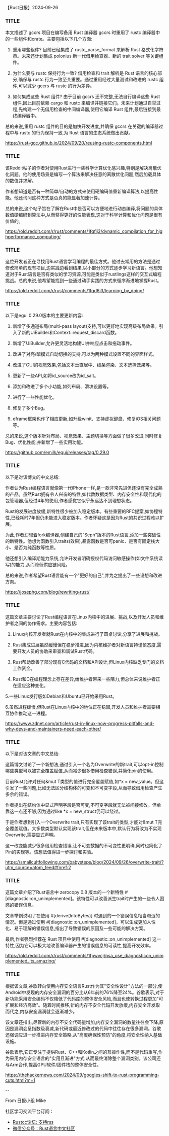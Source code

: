 【Rust日报】2024-09-26


### TITLE

本文描述了 gccrs 项目在编写备用 Rust 编译器 gccrs 时重用了 rustc 编译器中的一些组件和crate。主要包括以下几个方面:

1. 重用哪些组件?
   目前已经集成了 rustc_parse_format 来解析 Rust 格式化字符串。未来还计划集成 polonius 新一代借用检查器、新的 trait solver 等关键组件。

2. 为什么要与 rustc 保持行为一致?
   借用检查和 trait 解析是 Rust 语言的核心部分,确保与 rustc 行为一致至关重要。通过重用经过大量测试和改进的 rustc 组件,可以减少 gccrs 与 rustc 的行为差异。

3. 如何集成这些 Rust 组件?
   由于目前 gccrs 还不完整,无法自行编译这些 Rust 组件,因此目前依赖 cargo 和 rustc 来编译并链接它们。未来计划通过自举过程,先构建一个无借用检查的中间编译器,使用它编译 Rust 组件,最后链接到最终编译器中。

总的来说,重用 rustc 组件的目的是加快开发进度,并确保 gccrs 在关键的编译器过程中与 rustc 的行为保持一致,为 Rust 语言的生态系统做出贡献。

[https://rust-gcc.github.io/2024/09/20/reusing-rustc-components.html
](https://rust-gcc.github.io/2024/09/20/reusing-rustc-components.html
)
    


### TITLE

该Reddit帖子的作者对使用Rust进行一些科学计算优化感兴趣,特别是解决离散优化问题。他的使用场景是编写一个算法来解决任意的离散优化问题,然后加载具体的数值并求解。

作者想知道是否有一种简单/自动的方式来使用硬编码值重新编译算法,以提高性能。他还询问这种方式是否真的能显著加速计算。

总的来说,这个帖子旨在了解在Rust中是否可以方便地进行动态编译,将问题的具体数值硬编码到算法中,从而获得更好的性能表现,这对于科学计算和优化问题是很有价值的。

[
https://old.reddit.com/r/rust/comments/1fqfij3/dynamic_compilation_for_highperformance_computing/
](
https://old.reddit.com/r/rust/comments/1fqfij3/dynamic_compilation_for_highperformance_computing/
)
    


### TITLE

这位开发者正在寻找用Rust语言学习编程的最佳方式。他过去常用的方法是通过修改简单的现有项目,边实践边看到结果,以小部分的方式逐步学习新语言。他想知道对于Rust语言是否有类似的学习资源,可能是类似于rustlings这样的交互式编程挑战。总的来说,他希望能找到一些通过动手实践的方式来循序渐进地掌握Rust。

[
https://old.reddit.com/r/rust/comments/1fqd6i3/learning_by_doing/
](
https://old.reddit.com/r/rust/comments/1fqd6i3/learning_by_doing/
)
    


### TITLE

以下是egui 0.29.0版本的主要更新内容:

1. 新增了多通道布局(multi-pass layout)支持,可以更好地实现高级布局效果。引入了新的UiBuilder和Context::request_discard函数。

2. 新增了UiBuilder,允许更灵活地构建UI并响应点击和拖动事件。

3. 改进了对亮/暗模式自动切换的支持,可以为两种模式设置不同的界面样式。 

4. 改进了GUI的视觉效果,包括文本垂直居中、线条渲染、文本选择效果等。

5. 更新了一些API,如将id_source改为id_salt。

6. 添加和改进了多个小功能,如列布局、滑块设置等。

7. 进行了一些性能优化。

8. 修复了多个Bug。

9. eframe框架也作了相应更新,如升级winit、支持虚拟键盘、修复iOS相关问题等。

总的来说,这个版本针对布局、视觉效果、主题切换等方面做了很多改进,同时修复Bug、优化性能,并新增了一些实用功能。

[
https://github.com/emilk/egui/releases/tag/0.29.0
](
https://github.com/emilk/egui/releases/tag/0.29.0
)
    


### TITLE

以下是对该博文的中文总结:

作者认为Rust编程语言就像第一代iPhone一样,是一款非常先进但还没有完全成熟的产品。虽然Rust拥有令人兴奋的特性,如代数数据类型、内存安全性和现代化的包管理器,但经过4年的使用,作者感觉它似乎永远达不到理想状态。

Rust的发展进度放缓,新特性很少被加入稳定版本。有些重要的RFC提案,如协程特性,已经耗时7年但仍未能进入稳定版本。作者怀疑这是因为Rust的共识过程难以扩展。

为此,作者幻想着fork编译器,创建自己的"Seph"版本的Rust语言,添加一些突破性的新特性。他想为函数引入traits(效果),暴露函数是否可panic、是否有固定栈大小、是否为纯函数等性质。

他还想引入编译期能力系统,允许开发者明确授权代码访问敏感操作(如文件系统读写)的能力,从而降低供应链风险。

总的来说,作者希望Rust语言能有一个"更好的自己",并为之提出了一些设想和改进方向。

[
https://josephg.com/blog/rewriting-rust/
](
https://josephg.com/blog/rewriting-rust/
)
    


### TITLE

这篇文章主要讨论了Rust编程语言在Linux内核中的进展、挑战,以及开发人员和维护者之间的协作需求。主要内容包括:

1. Linux内核开发者就Rust在内核中的集成进行了圆桌讨论,分享了进展和挑战。

2. Rust集成进展虽然缓慢但在稳步推进,因为内核维护者对新语言持谨慎态度,需要开发人员的协助来审查和调试Rust代码。

3. Rust帮助改善了部分现有C代码的文档和API设计,但Linux内核缺乏专门的文档工作资金。

4. Rust和C在编程理念上存在差异,给维护者带来一些阻力,但总体来说维护者正在适应这种变化。

5.一些Linux发行版如Debian和Ubuntu已开始采用Rust。

6.虽然进程缓慢,但Rust在Linux内核中的地位正在稳固,开发人员和维护者需要相互协作推动这一进程。

[
https://www.zdnet.com/article/rust-in-linux-now-progress-pitfalls-and-why-devs-and-maintainers-need-each-other/
](
https://www.zdnet.com/article/rust-in-linux-now-progress-pitfalls-and-why-devs-and-maintainers-need-each-other/
)
    


### TITLE

以下是对该文章的中文总结:

这篇博文讨论了一个新想法,通过引入一个名为Overwrite的新trait,可以opt-in控制哪些类型可以被完全覆盖赋值,从而减少很多借用检查错误,并简化pin的使用。

目前Rust允许对任何&mut T类型的值进行完全覆盖赋值,如*x = new_value。但这引发了一些问题,比如无法区分结构体的可变和不可变字段,从而导致借用检查产生多余的错误。

作者提出在结构体中显式声明字段是否可变,不可变字段就无法被间接修改。但单靠这一点还不够,因为通过like *x = new_struct仍可以绕过。

于是作者想到引入一个Overwrite trait,只有实现了该trait的类型,才能对&mut T完全覆盖赋值。大多数类型默认实现该trait,但在未来版本中,默认行为将改为不实现Overwrite,需要显式声明。

这一改变能减少很多借用检查错误,让不可变数据的不可变性更明确,同时也简化了Pin的实现等。该想法值得进一步探讨和实验。

[
https://smallcultfollowing.com/babysteps/blog/2024/09/26/overwrite-trait/?utm_source=atom_feed#fnref:2
](
https://smallcultfollowing.com/babysteps/blog/2024/09/26/overwrite-trait/?utm_source=atom_feed#fnref:2
)
    


### TITLE

这篇文章介绍了Rust语言中 zerocopy 0.8 版本的一个新特性 #[diagnostic::on_unimplemented]。该特性可以改善派生trait时产生的一些令人困惑的错误信息。

文章举例说明了在使用 #[derive(IntoBytes)] 时遇到的一个错误信息相当晦涩的情况。但是通过使用 #[diagnostic::on_unimplemented]，可以生成更加人性化、易于理解的错误信息,指出了导致错误的原因及一些可能的解决方案。

最后,作者强烈推荐在 Rust 项目中使用 #[diagnostic::on_unimplemented] 这一特性,因为它可以极大地改善编译器产生的错误信息的可读性,提高开发效率。

[
https://old.reddit.com/r/rust/comments/1fpwvcj/psa_use_diagnosticon_unimplemented_its_amazing/
](
https://old.reddit.com/r/rust/comments/1fpwvcj/psa_use_diagnosticon_unimplemented_its_amazing/
)
    


### TITLE

根据该文章,谷歌转向使用内存安全语言Rust作为其"安全性设计"方法的一部分,使Android中发现的内存安全漏洞的百分比从6年前的76%降至24%。谷歌表示,对于新功能采用安全编码不仅降低了代码库的整体安全风险,而且也使转换过程更加"可扩展和经济高效"。随着时间推移,新的内存不安全代码开发放缓,内存安全开发取而代之,内存安全漏洞就会逐渐减少。

该文章还指出,尽管新的内存不安全代码量增加,内存安全漏洞的数量往往会下降,原因是漏洞会呈指数级衰减,新代码或最近修改过的代码中往往存在很多漏洞。谷歌还强调应进一步推进内存安全策略,从"高度确保性预防"的角度,将安全性纳入基础设施。

谷歌表示,它正专注于提供Rust、C++和Kotlin之间的互操作性,而不是代码重写,作为采用内存安全语言的"实用且渐进"方式,从而最终消除整个漏洞类别。该公司还与Arm合作,提高GPU软件/固件栈的整体安全性。

[
https://thehackernews.com/2024/09/googles-shift-to-rust-programming-cuts.html?m=1
](
https://thehackernews.com/2024/09/googles-shift-to-rust-programming-cuts.html?m=1
)
    


--

From 日报小组 Mike

社区学习交流平台订阅：

- [Rustcc论坛: 支持rss](https://rustcc.cn/)
- [微信公众号：Rust语言中文社区](https://rustcc.cn/article?id=ed7c9379-d681-47cb-9532-0db97d883f62)


